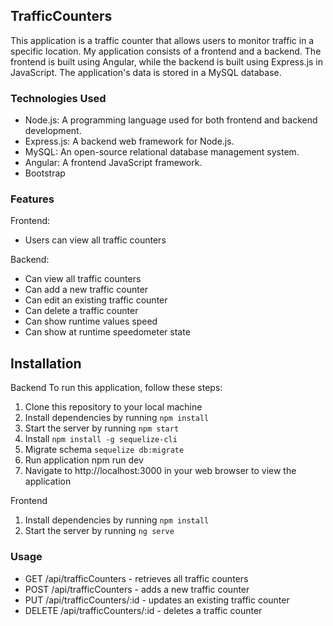 ## TrafficCounters

This application is a traffic counter that allows users to monitor traffic in a specific location. My application consists of a frontend and a backend. The frontend is built using Angular, while the backend is built using Express.js in JavaScript. The application's data is stored in a MySQL database.


### Technologies Used

- Node.js: A programming language used for both frontend and backend development.
- Express.js: A backend web framework for Node.js.
- MySQL: An open-source relational database management system.
- Angular:  A frontend JavaScript framework.
- Bootstrap


### Features
Frontend:
- Users can view all traffic counters

Backend:
- Can view all traffic counters
- Can add a new traffic counter
- Can edit an existing traffic counter
- Can delete a traffic counter
- Can show runtime values speed
- Can show at runtime speedometer state 


## Installation

Backend
To run this application, follow these steps:
1. Clone this repository to your local machine
2. Install dependencies by running ```npm install```
3. Start the server by running ```npm start```
4. Install ```npm install -g sequelize-cli```
5. Migrate schema  ```sequelize db:migrate```
6. Run application npm run dev
7. Navigate to http://localhost:3000 in your web browser to view the application

Frontend
1. Install dependencies by running ```npm install```
2. Start the server by running ```ng serve```

### Usage

- GET /api/trafficCounters - retrieves all traffic counters
- POST /api/trafficCounters - adds a new traffic counter
- PUT /api/trafficCounters/:id - updates an existing traffic counter
- DELETE /api/trafficCounters/:id - deletes a traffic counter

